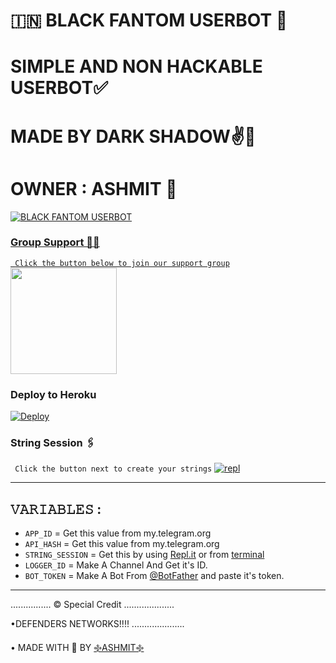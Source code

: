 
# 🇮🇳 BLACK FANTOM USERBOT 💝
# SIMPLE AND NON HACKABLE USERBOT✅
# MADE BY DARK SHADOW✌💖
# OWNER : ASHMIT 👦

<p align="center">
  <a href="https://github.com/PhoenixGamerz/Black-Fantom">
    


![BLACK FANTOM USERBOT](https://te.legra.ph/file/f6eb3a3107d045d8f90c2.jpg)

### Group Support 💖💖
`
Click the button below to join our support group`
   <a href="https://t.me/fantom_support_group"><img src="https://img.shields.io/badge/Grup%20Support%3F-BLACKFANTOM-red?&style=flat-square?&logo=telegram" width=170px></a></p>


### Deploy to Heroku

[![Deploy](https://www.herokucdn.com/deploy/button.svg)](https://heroku.com/deploy)

### String Session 🖇
`
Click the button next to create your strings`
[![repl](https://telegra.ph/file/623446b4c3571f05b9dc2.jpg)](https://replit.com/@GENIUSYOUTUBER/MAHADEV-TORNADO-R3PL?v=1)
    
------------------------------------------------
## 𝚅𝙰𝚁𝙸𝙰𝙱𝙻𝙴𝚂 :

- `APP_ID`  =  Get this value from my.telegram.org
- `API_HASH`  =  Get this value from my.telegram.org
- `STRING_SESSION`  =  Get this by using [Repl.it](#Repl) or from [terminal](#Terminal)
- `LOGGER_ID`  =  Make A Channel And Get it's ID.
- `BOT_TOKEN`  =  Make A Bot From [@BotFather](https://t.me/botfather) and paste it's token.
------------

................
© Special Credit
....................


•DEFENDERS NETWORKS!!!!
.....................

• MADE WITH 🎉 BY [࿇ASHMIT࿇](https://t.me/Ashmit4029)
